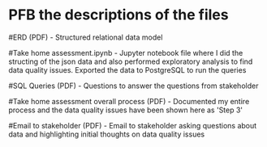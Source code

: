 # PFB the descriptions of the files

#ERD (PDF) - Structured relational data model

#Take home assessment.ipynb - Jupyter notebook file where I did the structing of the json data and also performed exploratory analysis to find data quality issues. Exported the data to PostgreSQL to run the queries

#SQL Queries (PDF) - Questions to answer the questions from stakeholder

#Take home assessment overall process (PDF) - Documented my entire process and the data quality issues have been shown here as 'Step 3'

#Email to stakeholder (PDF) - Email to stakeholder asking questions about data and highlighting initial thoughts on data quality issues
